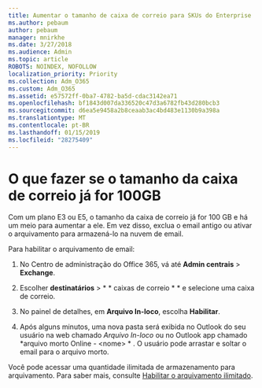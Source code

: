 ```yaml
---
title: Aumentar o tamanho de caixa de correio para SKUs do Enterprise
ms.author: pebaum
author: pebaum
manager: mnirkhe
ms.date: 3/27/2018
ms.audience: Admin
ms.topic: article
ROBOTS: NOINDEX, NOFOLLOW
localization_priority: Priority
ms.collection: Adm_O365
ms.custom: Adm_O365
ms.assetid: e57572ff-0ba7-4782-ba5d-cdac3142ea71
ms.openlocfilehash: bf1843d007da336520c47d3a6782fb43d280bcb3
ms.sourcegitcommit: d6ea5e9458a2b8ceaab3ac4bd483e1130b9a398a
ms.translationtype: MT
ms.contentlocale: pt-BR
ms.lasthandoff: 01/15/2019
ms.locfileid: "28275409"
---
```

# <a name="what-to-do-if-your-mailbox-size-is-already-100gb"></a>O que fazer se o tamanho da caixa de correio já for 100GB

Com um plano E3 ou E5, o tamanho da caixa de correio já for 100 GB e há um meio para aumentar a ele. Em vez disso, exclua o email antigo ou ativar o arquivamento para armazená-lo na nuvem de email. 
  
Para habilitar o arquivamento de email:
  
1. No Centro de administração do Office 365, vá até **Admin centrais** \> **Exchange**. 
    
2. Escolher **destinatários** \> * * caixas de correio * * e selecione uma caixa de correio. 
    
3. No painel de detalhes, em **Arquivo In-loco**, escolha **Habilitar**. 
    
4. Após alguns minutos, uma nova pasta será exibida no Outlook do seu usuário na web chamado *Arquivo In-loco* ou no Outlook app chamado *arquivo morto Online - \<nome\> * . O usuário pode arrastar e soltar o email para o arquivo morto. 
    
Você pode acessar uma quantidade ilimitada de armazenamento para arquivamento. Para saber mais, consulte [Habilitar o arquivamento ilimitado](https://support.office.com/en-us/article/enable-unlimited-archiving-in-office-365-admin-help-e2a789f2-9962-4960-9fd4-a00aa063559e).
  

